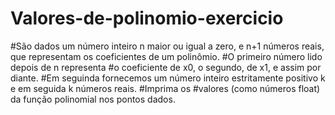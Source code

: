 # Valores-de-polinomio-exercicio
#São dados um número inteiro n maior ou igual a zero, e n+1 números reais, que representam os coeficientes de um polinômio. 
#O primeiro número lido depois de n representa #o coeficiente de x0, o segundo, de x1, e assim por diante. 
#Em seguinda fornecemos um número inteiro estritamente positivo k e em seguida k números reais. 
#Imprima os #valores (como números float) da função polinomial nos pontos dados.
